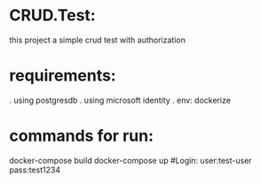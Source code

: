 # CRUD.Test:
this project a simple crud test with authorization
# requirements:
  . using postgresdb
  . using microsoft identity
  . env: dockerize
# commands for run: 
  docker-compose build
  docker-compose up 
#Login:
  user:test-user
  pass:test1234
